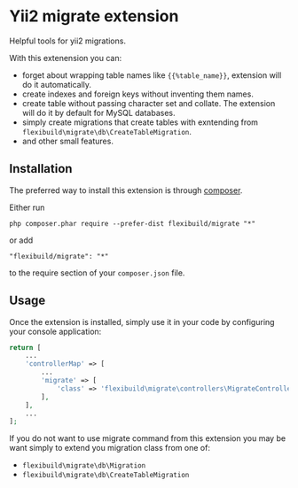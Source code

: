 Yii2 migrate extension
======================
Helpful tools for yii2 migrations.


With this extenension you can:

 * forget about wrapping table names like `{{%table_name}}`, extension will do it automatically.
 * create indexes and foreign keys without inventing them names.
 * create table without passing character set and collate. The extension will do it by default for MySQL databases.
 * simply create migrations that create tables with exntending from `flexibuild\migrate\db\CreateTableMigration`.
 * and other small features.

Installation
------------

The preferred way to install this extension is through [composer](http://getcomposer.org/download/).

Either run

```
php composer.phar require --prefer-dist flexibuild/migrate "*"
```

or add

```
"flexibuild/migrate": "*"
```

to the require section of your `composer.json` file.


Usage
-----

Once the extension is installed, simply use it in your code by configuring your console application:

```php
return [
    ...
    'controllerMap' => [
        ...
        'migrate' => [
            'class' => 'flexibuild\migrate\controllers\MigrateController',
        ],
    ],
    ...
];
```

If you do not want to use migrate command from this extension
you may be want simply to extend you migration class from one of:

 * `flexibuild\migrate\db\Migration`
 * `flexibuild\migrate\db\CreateTableMigration`
